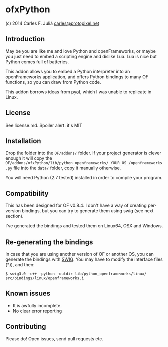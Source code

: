 ofxPython
=========

(c) 2014 Carles F. Julià <carles@protopixel.net>

Introduction
------------
May be you are like me and love Python and openFrameworks, or maybe you just need to embed a scripting engine and dislike Lua. Lua is nice but Python comes full of batteries.

This addon allows you to embed a Python interpreter into an openFrameworks application, and offers Python bindings to many OF functions, so you can draw from Python code.

This addon borrows ideas from [pyof](https://github.com/johnglover/pyof), which I was unable to replicate in Linux.

License
-------
See license.md. Spoiler alert: it's MIT

Installation
------------
Drop the folder into the `OF/addons/` folder. If your project generator is clever enough it will copy the `OF/addons/ofxPython/lib/python_openframeworks/_YOUR_OS_/openframeworks.py` file into the `data/` folder, copy it manually otherwise.

You will need Python (2.7 tested) installed in order to compile your program.

Compatibility
------------
This has been designed for OF v0.8.4. I don't have a way of creating per-version bindings, but you can try to generate them using swig (see next section).

I've generated the bindings and tested them on Linux64, OSX and Windows.

Re-generating the bindings
--------------------------
In case that you are using another version of OF or another OS, you can generate the bindings with [SWIG](http://www.swig.org/). You may have to modify the interface files (*.i), and then:

```
$ swig3.0 -c++ -python -outdir lib/python_openframeworks/linux/ src/bindings/linux/openframeworks.i
```

Known issues
------------
- It is awfully incomplete.
- No clear error reporting

Contributing
------------
Please do! Open issues, send pull requests etc.
